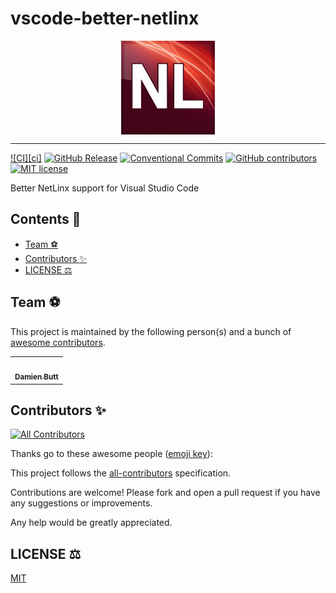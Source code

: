 # vscode-better-netlinx

<div align="center">
    <img align="center" src="./assets/img/NetLinx1.png" alt="netlinx-logo" width="150"/>
</div>

---

[![CI][ci]](https://github.com/Norgate-AV/vscode-better-netlinx/actions/workflows/ci.yml)
[![GitHub Release](https://img.shields.io/github/v/release/Norgate-AV/vscode-better-netlinx)](https://github.com/Norgate-AV/vscode-better-netlinx/releases)
[![Conventional Commits](https://img.shields.io/badge/Conventional%20Commits-1.0.0-%23FE5196?logo=conventionalcommits&logoColor=white)](https://conventionalcommits.org)
[![GitHub contributors](https://img.shields.io/github/contributors/Norgate-AV/vscode-better-netlinx)](https://github.com/Norgate-AV/vscode-better-netlinx/graphs/contributors)
[![MIT license](https://img.shields.io/badge/License-MIT-blue.svg)](LICENSE)

Better NetLinx support for Visual Studio Code

## Contents :book:

<!-- START doctoc generated TOC please keep comment here to allow auto update -->
<!-- DON'T EDIT THIS SECTION, INSTEAD RE-RUN doctoc TO UPDATE -->

-   [Team :soccer:](#team-soccer)
-   [Contributors :sparkles:](#contributors-sparkles)
-   [LICENSE :balance_scale:](#license-balance_scale)

<!-- END doctoc generated TOC please keep comment here to allow auto update -->

## Team :soccer:

This project is maintained by the following person(s) and a bunch of [awesome contributors](https://github.com/Norgate-AV/vscode-better-netlinx/graphs/contributors).

<table>
  <tr>
    <td align="center"><a href="https://github.com/damienbutt"><img src="https://avatars.githubusercontent.com/damienbutt?v=4?s=100" width="100px;" alt=""/><br /><sub><b>Damien Butt</b></sub></a><br /></td>
  </tr>
</table>

## Contributors :sparkles:

<!-- ALL-CONTRIBUTORS-BADGE:START - Do not remove or modify this section -->

[![All Contributors](https://img.shields.io/badge/all_contributors-1-orange.svg?style=flat-square)](#contributors-)

<!-- ALL-CONTRIBUTORS-BADGE:END -->

Thanks go to these awesome people ([emoji key](https://allcontributors.org/docs/en/emoji-key)):

<!-- ALL-CONTRIBUTORS-LIST:START - Do not remove or modify this section -->
<!-- prettier-ignore-start -->
<!-- markdownlint-disable -->

<!-- markdownlint-restore -->
<!-- prettier-ignore-end -->

<!-- ALL-CONTRIBUTORS-LIST:END -->

This project follows the [all-contributors](https://allcontributors.org) specification.

Contributions are welcome! Please fork and open a pull request if you have any suggestions or improvements.

Any help would be greatly appreciated.

## LICENSE :balance_scale:

[MIT](./LICENSE)
